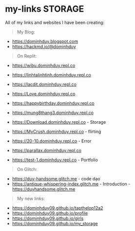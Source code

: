 # my-links STORAGE
All of my links and websites I have been creating:
> My Blog:
- https://dominhduy.blogspot.com
- https://hackmd.io/@dominhduy

> On Replit:
- https://wibu.dominhduy.repl.co
- https://linhtalinhtinh.dominhduy.repl.co
- https://lacdit.dominhduy.repl.co
- https://Love.dominhduy.repl.co

- https://happybirthday.dominhduy.repl.co
- https://mung8thang3.dominhduy.repl.co

- https://Download.dominhduy.repl.co - Storage

- https://MyCrush.dominhduy.repl.co - flirting
- https://20-10.dominhduy.repl.co - Error

- https://parallax.dominhduy.repl.co
- https://test-1.dominhduy.repl.co - Portfolio

> On Glitch:
- https://duy-handsome.glitch.me - code dạo
- https://antique-whispering-index.glitch.me - Introduction - https://duyhandsome.glitch.me

> My new links:
- https://dominhduy09.github.io/tapthelop12a2
- https://dominhduy09.github.io/profile
- https://dominhduy09.github.io/girls
- https://dominhduy09.github.io/my_storage
